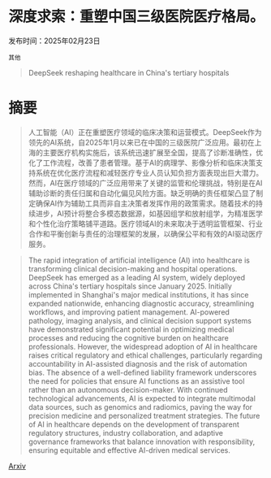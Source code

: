 # 深度求索：重塑中国三级医院医疗格局。

发布时间：2025年02月23日

`其他`

> DeepSeek reshaping healthcare in China's tertiary hospitals

# 摘要

> 人工智能（AI）正在重塑医疗领域的临床决策和运营模式。DeepSeek作为领先的AI系统，自2025年1月以来已在中国的三级医院广泛应用。最初在上海的主要医疗机构实施后，该系统迅速扩展至全国，提高了诊断准确性，优化了工作流程，改善了患者管理。基于AI的病理学、影像分析和临床决策支持系统在优化医疗流程和减轻医疗专业人员认知负担方面表现出巨大潜力。然而，AI在医疗领域的广泛应用带来了关键的监管和伦理挑战，特别是在AI辅助诊断的责任归属和自动化偏见风险方面。缺乏明确的责任框架凸显了制定确保AI作为辅助工具而非自主决策者发挥作用的政策需求。随着技术的持续进步，AI预计将整合多模态数据源，如基因组学和放射组学，为精准医学和个性化治疗策略铺平道路。医疗领域AI的未来取决于透明监管框架、行业合作和平衡创新与责任的治理框架的发展，以确保公平和有效的AI驱动医疗服务。

> The rapid integration of artificial intelligence (AI) into healthcare is transforming clinical decision-making and hospital operations. DeepSeek has emerged as a leading AI system, widely deployed across China's tertiary hospitals since January 2025. Initially implemented in Shanghai's major medical institutions, it has since expanded nationwide, enhancing diagnostic accuracy, streamlining workflows, and improving patient management. AI-powered pathology, imaging analysis, and clinical decision support systems have demonstrated significant potential in optimizing medical processes and reducing the cognitive burden on healthcare professionals. However, the widespread adoption of AI in healthcare raises critical regulatory and ethical challenges, particularly regarding accountability in AI-assisted diagnosis and the risk of automation bias. The absence of a well-defined liability framework underscores the need for policies that ensure AI functions as an assistive tool rather than an autonomous decision-maker. With continued technological advancements, AI is expected to integrate multimodal data sources, such as genomics and radiomics, paving the way for precision medicine and personalized treatment strategies. The future of AI in healthcare depends on the development of transparent regulatory structures, industry collaboration, and adaptive governance frameworks that balance innovation with responsibility, ensuring equitable and effective AI-driven medical services.

[Arxiv](https://arxiv.org/abs/2502.16732)